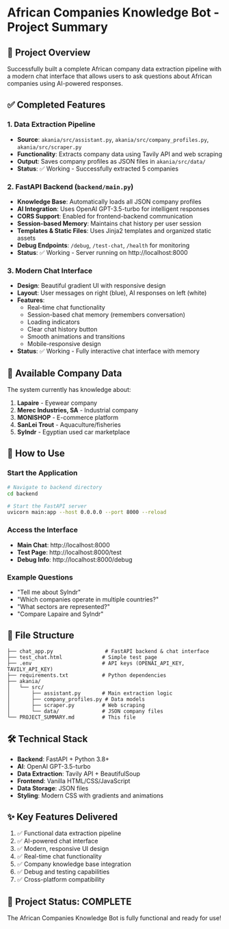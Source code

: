 # African Companies Knowledge Bot - Project Summary

## 🎯 Project Overview
Successfully built a complete African company data extraction pipeline with a modern chat interface that allows users to ask questions about African companies using AI-powered responses.

## ✅ Completed Features

### 1. Data Extraction Pipeline
- **Source**: `akania/src/assistant.py`, `akania/src/company_profiles.py`, `akania/src/scraper.py`
- **Functionality**: Extracts company data using Tavily API and web scraping
- **Output**: Saves company profiles as JSON files in `akania/src/data/`
- **Status**: ✅ Working - Successfully extracted 5 companies

### 2. FastAPI Backend (`backend/main.py`)
- **Knowledge Base**: Automatically loads all JSON company profiles
- **AI Integration**: Uses OpenAI GPT-3.5-turbo for intelligent responses
- **CORS Support**: Enabled for frontend-backend communication
- **Session-based Memory**: Maintains chat history per user session
- **Templates & Static Files**: Uses Jinja2 templates and organized static assets
- **Debug Endpoints**: `/debug`, `/test-chat`, `/health` for monitoring
- **Status**: ✅ Working - Server running on http://localhost:8000

### 3. Modern Chat Interface
- **Design**: Beautiful gradient UI with responsive design
- **Layout**: User messages on right (blue), AI responses on left (white)
- **Features**: 
  - Real-time chat functionality
  - Session-based chat memory (remembers conversation)
  - Loading indicators
  - Clear chat history button
  - Smooth animations and transitions
  - Mobile-responsive design
- **Status**: ✅ Working - Fully interactive chat interface with memory

## 🏢 Available Company Data
The system currently has knowledge about:
1. **Lapaire** - Eyewear company
2. **Merec Industries, SA** - Industrial company
3. **MONISHOP** - E-commerce platform
4. **SanLei Trout** - Aquaculture/fisheries
5. **Sylndr** - Egyptian used car marketplace

## 🚀 How to Use

### Start the Application
```bash
# Navigate to backend directory
cd backend

# Start the FastAPI server
uvicorn main:app --host 0.0.0.0 --port 8000 --reload
```

### Access the Interface
- **Main Chat**: http://localhost:8000
- **Test Page**: http://localhost:8000/test
- **Debug Info**: http://localhost:8000/debug

### Example Questions
- "Tell me about Sylndr"
- "Which companies operate in multiple countries?"
- "What sectors are represented?"
- "Compare Lapaire and Sylndr"

## 📁 File Structure
```
├── chat_app.py                 # FastAPI backend & chat interface
├── test_chat.html             # Simple test page
├── .env                       # API keys (OPENAI_API_KEY, TAVILY_API_KEY)
├── requirements.txt           # Python dependencies
├── akania/
│   └── src/
│       ├── assistant.py       # Main extraction logic
│       ├── company_profiles.py # Data models
│       ├── scraper.py         # Web scraping
│       └── data/              # JSON company files
└── PROJECT_SUMMARY.md         # This file
```

## 🛠 Technical Stack
- **Backend**: FastAPI + Python 3.8+
- **AI**: OpenAI GPT-3.5-turbo
- **Data Extraction**: Tavily API + BeautifulSoup
- **Frontend**: Vanilla HTML/CSS/JavaScript
- **Data Storage**: JSON files
- **Styling**: Modern CSS with gradients and animations

## ✨ Key Features Delivered
1. ✅ Functional data extraction pipeline
2. ✅ AI-powered chat interface
3. ✅ Modern, responsive UI design
4. ✅ Real-time chat functionality
5. ✅ Company knowledge base integration
6. ✅ Debug and testing capabilities
7. ✅ Cross-platform compatibility

## 🎉 Project Status: COMPLETE
The African Companies Knowledge Bot is fully functional and ready for use!
